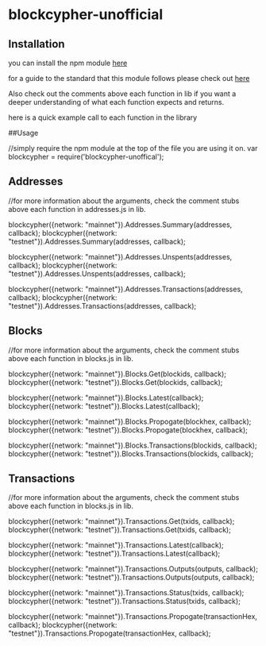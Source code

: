 # blockcypher-unofficial

## Installation

you can install the npm module <a href="https:www.npmjs.com/package/blockcypher-unofficial">here</a>

for a guide to the standard that this module follows please check out <a href="https:github.com/blockai/abstract-common-blockchain/blob/master/README.md">here</a>


Also check out the comments above each function in lib if you want a deeper understanding of what each function expects and returns.


here is a quick example call to each function in the library


##Usage

//simply require the npm module at the top of the file you are using it on.
var blockcypher = require('blockcypher-unoffical');

## Addresses
//for more information about the arguments, check the comment stubs above each function in addresses.js in lib.

blockcypher({network: "mainnet"}).Addresses.Summary(addresses, callback);
blockcypher({network: "testnet"}).Addresses.Summary(addresses, callback);

blockcypher({network: "mainnet"}).Addresses.Unspents(addresses, callback);
blockcypher({network: "testnet"}).Addresses.Unspents(addresses, callback);

blockcypher({network: "mainnet"}).Addresses.Transactions(addresses, callback);
blockcypher({network: "testnet"}).Addresses.Transactions(addresses, callback);

## Blocks
//for more information about the arguments, check the comment stubs above each function in blocks.js in lib.

blockcypher({network: "mainnet"}).Blocks.Get(blockids, callback);
blockcypher({network: "testnet"}).Blocks.Get(blockids, callback);

blockcypher({network: "mainnet"}).Blocks.Latest(callback);
blockcypher({network: "testnet"}).Blocks.Latest(callback);

blockcypher({network: "mainnet"}).Blocks.Propogate(blockhex, callback);
blockcypher({network: "testnet"}).Blocks.Propogate(blockhex, callback);

blockcypher({network: "mainnet"}).Blocks.Transactions(blockids, callback);
blockcypher({network: "testnet"}).Blocks.Transactions(blockids, callback);

## Transactions
//for more information about the arguments, check the comment stubs above each function in blocks.js in lib.

blockcypher({network: "mainnet"}).Transactions.Get(txids, callback);
blockcypher({network: "testnet"}).Transactions.Get(txids, callback);

blockcypher({network: "mainnet"}).Transactions.Latest(callback);
blockcypher({network: "testnet"}).Transactions.Latest(callback);

blockcypher({network: "mainnet"}).Transactions.Outputs(outputs, callback);
blockcypher({network: "testnet"}).Transactions.Outputs(outputs, callback);

blockcypher({network: "mainnet"}).Transactions.Status(txids, callback);
blockcypher({network: "testnet"}).Transactions.Status(txids, callback);

blockcypher({network: "mainnet"}).Transactions.Propogate(transactionHex, callback);
blockcypher({network: "testnet"}).Transactions.Propogate(transactionHex, callback);